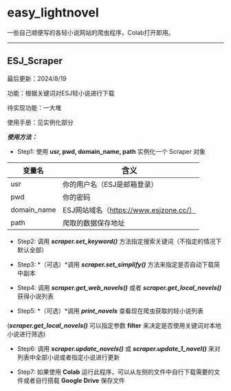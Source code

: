 # easy_lightnovel

一些自己顺便写的各轻小说网站的爬虫程序，Colab打开即用。

---

## ESJ_Scraper

最后更新：2024/8/19

功能：根据关键词对ESJ轻小说进行下载

待实现功能：一大堆

使用手册：见实例化部分

***使用方法：***
* Step1: 使用 **usr, pwd, domain_name, path** 实例化一个 Scraper 对象

|<font size='3'>变量名</font>|<font size='4'>含义</font>|
|---|---|
|<font size='3'>usr</font>|<font size='3'>你的用户名（ESJ是邮箱登录）</font>|
|<font size='3'>pwd</font>|<font size='3'>你的密码</font>|
|<font size='3'>domain_name</font>|<font size='3'>ESJ网站域名（https://www.esjzone.cc/）</font>|
|<font size='3'>path</font>|<font size='3'>爬取的数据保存地址</font>|

* Step2: 调用 ***scraper.set_keyword()*** 方法指定搜索关键词（不指定的情况下默认全部）

* Step3: *（可选）*调用 ***scraper.set_simplify()*** 方法来指定是否自动下载简中副本

* Step4: 调用 ***scraper.get_web_novels()*** 或者 ***scraper.get_local_novels()*** 获得小说列表

* Step5: *（可选）*调用 ***print_novels*** 查看现在爬虫获取的轻小说列表

(***scraper.get_local_novels()*** 可以指定参数 **filter** 来决定是否使用关键词对本地小说进行筛选)

* Step6: 调用 ***scraper.update_novels()*** 或 ***scraper.update_1_novel()*** 来对列表中全部小说或者指定小说进行更新

* Step7: 如果使用 **Colab** 运行此程序，可以从左侧的文件中自行下载需要的文件或者自行搭载 **Google Drive** 保存文件  
